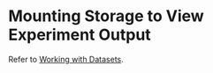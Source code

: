 # Mounting Storage to View Experiment Output

Refer to [Working with Datasets](working_with_datasets.md).


